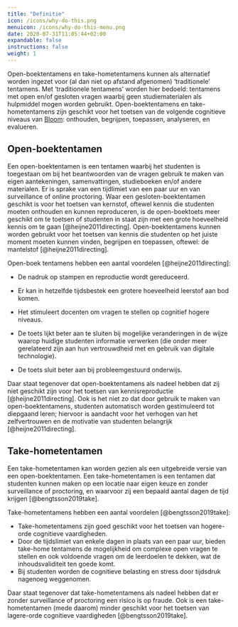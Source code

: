 ```yaml
---
title: "Definitie"
icon: /icons/why-do-this.png
menuicon: /icons/why-do-this-menu.png
date: 2020-07-31T11:05:44+02:00
expandable: false
instructions: false
weight: 1
---
```


Open-boektentamens en take-hometentamens kunnen als alternatief worden ingezet voor (al dan niet op afstand afgenomen) ‘traditionele’ tentamens. Met ‘traditionele tentamens’ worden hier bedoeld: tentamens met open en/of gesloten vragen waarbij geen studiematerialen als hulpmiddel mogen worden gebruikt. Open-boektentamens en take-hometentamens zijn geschikt voor het toetsen van de volgende cognitieve niveaus van [Bloom](https://www.utwente.nl/.uc/f84db0b51010284fa9c0174f5f903a6aaa8aeaf3a528a00/bloom-taxonomie-checklist.pdf): onthouden, begrijpen, toepassen, analyseren, en evalueren. 

## Open-boektentamen

Een open-boektentamen is een tentamen waarbij het studenten is toegestaan om bij het beantwoorden van de vragen gebruik te maken van eigen aantekeningen, samenvattingen, studieboeken en/of andere materialen. Er is sprake van een tijdlimiet van een paar uur en van surveillance of online proctoring. Waar een gesloten-boektentamen geschikt is voor het toetsen van kernstof, oftewel kennis die studenten moeten onthouden en kunnen reproduceren, is de open-boektoets meer geschikt om te toetsen of studenten in staat zijn met een grote hoeveelheid kennis om te gaan [@heijne2011directing]. Open-boektentamens kunnen worden gebruikt voor het toetsen van kennis die studenten op het juiste moment moeten kunnen vinden, begrijpen en toepassen, oftewel: de mantelstof [@heijne2011directing].

Open-boek tentamens hebben een aantal voordelen [@heijne2011directing]:

*	De nadruk op stampen en reproductie wordt gereduceerd.

*	Er kan in hetzelfde tijdsbestek een grotere hoeveelheid leerstof aan bod komen.

*	Het stimuleert docenten om vragen te stellen op cognitief hogere niveaus.

*	De toets lijkt beter aan te sluiten bij mogelijke veranderingen in de wijze waarop huidige studenten informatie verwerken (die onder meer gerelateerd zijn aan hun vertrouwdheid met en gebruik van digitale technologie).

*	De toets sluit beter aan bij probleemgestuurd onderwijs.

Daar staat tegenover dat open-boektentamens als nadeel hebben dat zij niet geschikt zijn voor het toetsen van kennisreproductie [@heijne2011directing]. Ook is het niet zo dat door gebruik te maken van open-boektentamens, studenten automatisch worden gestimuleerd tot diepgaand leren; hiervoor is aandacht voor het verhogen van het zelfvertrouwen en de motivatie van studenten belangrijk [@heijne2011directing].

## Take-hometentamen

Een take-hometentamen kan worden gezien als een uitgebreide versie van een open-boektentamen. Een take-hometentamen is een tentamen dat studenten kunnen maken op een locatie naar eigen keuze en zonder surveillance of proctoring, en waarvoor zij een bepaald aantal dagen de tijd krijgen [@bengtsson2019take].

Take-hometentamens hebben een aantal voordelen [@bengtsson2019take]:
*	Take-hometentamens zijn goed geschikt voor het toetsen van hogere-orde cognitieve vaardigheden.
*	Door de tijdslimiet van enkele dagen in plaats van een paar uur, bieden take-home tentamens de mogelijkheid om complexe open vragen te stellen en ook voldoende vragen om de leerdoelen te dekken, wat de inhoudsvaliditeit ten goede komt.
*	Bij studenten worden de cognitieve belasting en stress door tijdsdruk nagenoeg weggenomen.

Daar staat tegenover dat take-hometentamens als nadeel hebben dat er zonder surveillance of proctoring een risico is op fraude. Ook is een take-hometentamen (mede daarom) minder geschikt voor het toetsen van lagere-orde cognitieve vaardigheden [@bengtsson2019take]. 